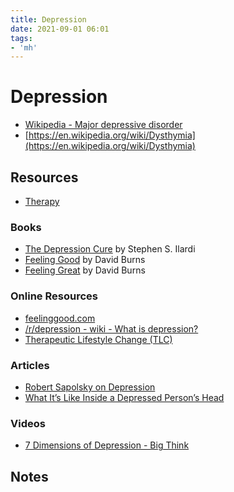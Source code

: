 ```yaml
---
title: Depression
date: 2021-09-01 06:01
tags:
- 'mh'
---
```


# Depression

* [Wikipedia - Major depressive disorder](https://en.wikipedia.org/wiki/Major_depressive_disorder)
* [https://en.wikipedia.org/wiki/Dysthymia](https://en.wikipedia.org/wiki/Dysthymia)

## Resources

* [Therapy](202305031948-therapy.md)

### Books

* [The Depression Cure](https://www.amazon.com/Depression-Cure-6-Step-Program-without-ebook/dp/B0097DHV94/ref=tmm_kin_swatch_0?_encoding=UTF8&qid=1475271191&sr=8-1) by Stephen S. Ilardi
* [Feeling Good](https://feelinggood.com/books/) by David Burns
* [Feeling Great](https://feelinggood.com/books/) by David Burns


### Online Resources

* [feelinggood.com](https://feelinggood.com/books/)
* [/r/depression - wiki - What is depression?](https://www.reddit.com/r/depression/wiki/what_is_depression/)
* [Therapeutic Lifestyle Change (TLC)](http://tlc.ku.edu/)

### Articles

* [Robert Sapolsky on Depression](https://www.robertsapolskyrocks.com/depression.html)
* [What It’s Like Inside a Depressed Person’s Head](https://www.goodtherapy.org/blog/inside-head-depressed-person-0110134)


### Videos

* [7 Dimensions of Depression - Big Think](https://www.youtube.com/watch?v=GnCS_TGYZPA) 

## Notes
